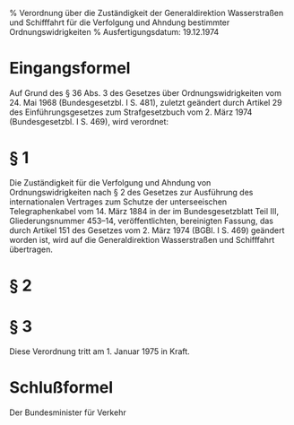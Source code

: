 % Verordnung über die Zuständigkeit der Generaldirektion Wasserstraßen und Schifffahrt für die Verfolgung und Ahndung bestimmter Ordnungswidrigkeiten
% Ausfertigungsdatum: 19.12.1974
 
# Eingangsformel

Auf Grund des § 36 Abs. 3 des Gesetzes über Ordnungswidrigkeiten vom 24. Mai 1968 (Bundesgesetzbl. I S. 481), zuletzt geändert durch Artikel 29 des Einführungsgesetzes zum Strafgesetzbuch vom 2. März 1974 (Bundesgesetzbl. I S. 469), wird verordnet:

# § 1

Die Zuständigkeit für die Verfolgung und Ahndung von Ordnungswidrigkeiten nach § 2 des Gesetzes zur Ausführung des internationalen Vertrages zum Schutze der unterseeischen Telegraphenkabel vom 14. März 1884 in der im Bundesgesetzblatt Teil III, Gliederungsnummer 453–14, veröffentlichten, bereinigten Fassung, das durch Artikel 151 des Gesetzes vom 2. März 1974 (BGBl. I S. 469) geändert worden ist, wird auf die Generaldirektion Wasserstraßen und Schifffahrt übertragen.

# § 2

# § 3

Diese Verordnung tritt am 1. Januar 1975 in Kraft.

# Schlußformel

Der Bundesminister für Verkehr
